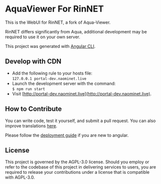 # AquaViewer For RinNET

This is the WebUI for RinNET, a fork of Aqua-Viewer. 

RinNET differs significantly from Aqua, additional development may be required to use it on your own server.

This project was generated with [Angular CLI](https://github.com/angular/angular-cli).

## Develop with CDN

- Add the following rule to your hosts file: <br>
`127.0.0.1 portal-dev.naominet.live`
- Launch the development server with the command: <br>`$ npm run start `
- Visit [http://portal-dev.naominet.live](http://portal-dev.naominet.live).

## How to Contribute

You can write code, test it yourself, and submit a pull request. You can also improve translations [here](/src/assets/i18n).

Please follow the [deployment guide](https://angular.io/guide/deployment) if you are new to angular.

## License
This project is governed by the AGPL-3.0 license. Should you employ or refer to the codebase of this project in delivering services to users, you are required to release your contributions under a license that is compatible with AGPL-3.0.

